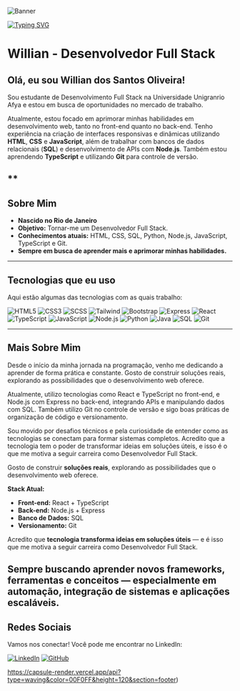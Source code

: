 ![Banner](https://capsule-render.vercel.app/api?type=waving&height=260&color=0:0A0F1E,50:031A2E,100:00F0FF&text=Willian%20-%20Desenvolvedor%20Full%20Stack&fontColor=E6FFFA&fontSize=36&fontAlignY=40&animation=twinkling&descAlignY=55)

[![Typing SVG](https://readme-typing-svg.demolab.com?font=Orbitron&size=40&duration=3000&pause=1000&color=00F0FF&center=true&vCenter=true&width=900&lines=Willian+-+Desenvolvedor+Full+Stack;Criando+o+Futuro+com+Código)](https://git.io/typing-svg)

# Willian - Desenvolvedor Full Stack

## Olá, eu sou Willian dos Santos Oliveira!

Sou estudante de Desenvolvimento Full Stack na Universidade Unigranrio Afya e estou em busca de oportunidades no mercado de trabalho.

Atualmente, estou focado em aprimorar minhas habilidades em desenvolvimento web, tanto no front-end quanto no back-end. Tenho experiência na criação de interfaces responsivas e dinâmicas utilizando **HTML**, **CSS** e **JavaScript**, além de trabalhar com bancos de dados relacionais (**SQL**) e desenvolvimento de APIs com **Node.js**. Também estou aprendendo **TypeScript** e utilizando **Git** para controle de versão.

**
---

## Sobre Mim

- **Nascido no Rio de Janeiro** 
- **Objetivo:** Tornar-me um Desenvolvedor Full Stack.
- **Conhecimentos atuais:** HTML, CSS, SQL, Python, Node.js, JavaScript, TypeScript e Git.
- **Sempre em busca de aprender mais e aprimorar minhas habilidades.**

---

## Tecnologias que eu uso

Aqui estão algumas das tecnologias com as quais trabalho:

![HTML5](https://img.shields.io/badge/HTML5-E34F26?style=for-the-badge&logo=html5&logoColor=white)
![CSS3](https://img.shields.io/badge/CSS3-1572B6?style=for-the-badge&logo=css3&logoColor=white)
![SCSS](https://img.shields.io/badge/SCSS-CC6699?style=for-the-badge&logo=sass&logoColor=white)
![Tailwind](https://img.shields.io/badge/Tailwind_CSS-06B6D4?style=for-the-badge&logo=tailwind-css&logoColor=white)
![Bootstrap](https://img.shields.io/badge/Bootstrap-7952B3?style=for-the-badge&logo=bootstrap&logoColor=white)
![Express](https://img.shields.io/badge/Express-404D59?style=for-the-badge&logo=express&logoColor=white)
![React](https://img.shields.io/badge/React-61DAFB?style=for-the-badge&logo=react&logoColor=black)
![TypeScript](https://img.shields.io/badge/TypeScript-007ACC?style=for-the-badge&logo=typescript&logoColor=white)
![JavaScript](https://img.shields.io/badge/JavaScript-F7DF1E?style=for-the-badge&logo=javascript&logoColor=black)
![Node.js](https://img.shields.io/badge/Node.js-68A063?style=for-the-badge&logo=node.js&logoColor=white)
![Python](https://img.shields.io/badge/Python-3776AB?style=for-the-badge&logo=python&logoColor=white)
![Java](https://img.shields.io/badge/Java-ED8B00?style=for-the-badge&logo=openjdk&logoColor=white)
![SQL](https://img.shields.io/badge/SQL-00758F?style=for-the-badge&logo=mysql&logoColor=white)
![Git](https://img.shields.io/badge/Git-F05032?style=for-the-badge&logo=git&logoColor=white)

---

## Mais Sobre Mim

Desde o início da minha jornada na programação, venho me dedicando a aprender de forma prática e constante. Gosto de construir soluções reais, explorando as possibilidades que o desenvolvimento web oferece.

Atualmente, utilizo tecnologias como React e TypeScript no front-end, e Node.js com Express no back-end, integrando APIs e manipulando dados com SQL. Também utilizo Git no controle de versão e sigo boas práticas de organização de código e versionamento.

Sou movido por desafios técnicos e pela curiosidade de entender como as tecnologias se conectam para formar sistemas completos. Acredito que a tecnologia tem o poder de transformar ideias em soluções úteis, e isso é o que me motiva a seguir carreira como Desenvolvedor Full Stack.

Gosto de construir **soluções reais**, explorando as possibilidades que o desenvolvimento web oferece.  

 **Stack Atual:**  
- **Front-end:** React + TypeScript  
- **Back-end:** Node.js + Express  
- **Banco de Dados:** SQL  
- **Versionamento:** Git  

Acredito que **tecnologia transforma ideias em soluções úteis** — e é isso que me motiva a seguir carreira como Desenvolvedor Full Stack.  

Sempre buscando aprender novos frameworks, ferramentas e conceitos — especialmente em **automação**, **integração de sistemas** e **aplicações escaláveis**.  
---

## Redes Sociais

Vamos nos conectar! Você pode me encontrar no LinkedIn:

[![LinkedIn](https://img.shields.io/badge/LinkedIn-0077B5?style=for-the-badge&logo=linkedin&logoColor=white)](https://www.linkedin.com/in/willian-oliveira-66a230353/)
[![GitHub](https://img.shields.io/badge/GitHub-000000?style=for-the-badge&logo=github&logoColor=white)](https://github.com/willianOliveira-dev/)

https://capsule-render.vercel.app/api?type=waving&color=00F0FF&height=120&section=footer)

